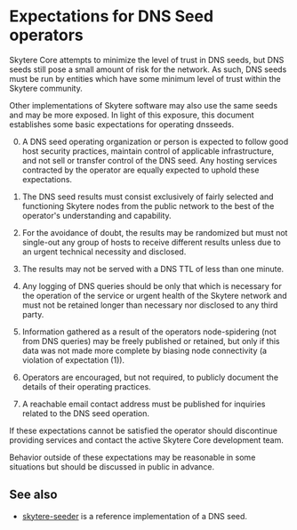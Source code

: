 Expectations for DNS Seed operators
====================================

Skytere Core attempts to minimize the level of trust in DNS seeds,
but DNS seeds still pose a small amount of risk for the network.
As such, DNS seeds must be run by entities which have some minimum
level of trust within the Skytere community.

Other implementations of Skytere software may also use the same
seeds and may be more exposed. In light of this exposure, this
document establishes some basic expectations for operating dnsseeds.

0. A DNS seed operating organization or person is expected to follow good
host security practices, maintain control of applicable infrastructure,
and not sell or transfer control of the DNS seed. Any hosting services
contracted by the operator are equally expected to uphold these expectations.

1. The DNS seed results must consist exclusively of fairly selected and
functioning Skytere nodes from the public network to the best of the
operator's understanding and capability.

2. For the avoidance of doubt, the results may be randomized but must not
single-out any group of hosts to receive different results unless due to an
urgent technical necessity and disclosed.

3. The results may not be served with a DNS TTL of less than one minute.

4. Any logging of DNS queries should be only that which is necessary
for the operation of the service or urgent health of the Skytere
network and must not be retained longer than necessary nor disclosed
to any third party.

5. Information gathered as a result of the operators node-spidering
(not from DNS queries) may be freely published or retained, but only
if this data was not made more complete by biasing node connectivity
(a violation of expectation (1)).

6. Operators are encouraged, but not required, to publicly document the
details of their operating practices.

7. A reachable email contact address must be published for inquiries
related to the DNS seed operation.

If these expectations cannot be satisfied the operator should
discontinue providing services and contact the active Skytere
Core development team.

Behavior outside of these expectations may be reasonable in some
situations but should be discussed in public in advance.

See also
----------
- [skytere-seeder](https://github.com/nightlyskytere/skytere-seeder) is a reference implementation of a DNS seed.
